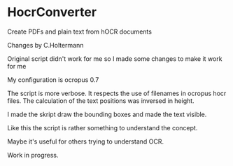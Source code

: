 HocrConverter
=============

Create PDFs and plain text from hOCR documents

Changes by C.Holtermann

Original script didn't work for me so I made some changes to make it work for me

My configuration is ocropus 0.7

The script is more verbose. It respects the use of filenames in ocropus hocr files.
The calculation of the text positions was inversed in height.

I made the skript draw the bounding boxes and made the text visible.

Like this the script is rather something to understand the concept.

Maybe it's useful for others trying to understand OCR.

Work in progress.
